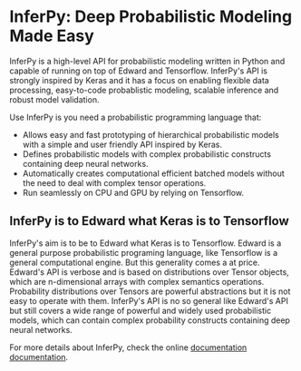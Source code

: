 InferPy: Deep Probabilistic Modeling Made Easy
==============================================

InferPy is a high-level API for probabilistic modeling written in Python
and capable of running on top of Edward and Tensorflow. InferPy\'s API
is strongly inspired by Keras and it has a focus on enabling flexible
data processing, easy-to-code probablistic modeling, scalable inference
and robust model validation.

Use InferPy is you need a probabilistic programming language that:

-   Allows easy and fast prototyping of hierarchical probabilistic
    models with a simple and user friendly API inspired by Keras.
-   Defines probabilistic models with complex probabilistic constructs
    containing deep neural networks.
-   Automatically creates computational efficient batched models without
    the need to deal with complex tensor operations.
-   Run seamlessly on CPU and GPU by relying on Tensorflow.

InferPy is to Edward what Keras is to Tensorflow
------------------------------------------------

InferPy\'s aim is to be to Edward what Keras is to Tensorflow. Edward is
a general purpose probabilistic programing language, like Tensorflow is
a general computational engine. But this generality comes a at price.
Edward\'s API is verbose and is based on distributions over Tensor
objects, which are n-dimensional arrays with complex semantics
operations. Probability distributions over Tensors are powerful
abstractions but it is not easy to operate with them. InferPy\'s API is
no so general like Edward\'s API but still covers a wide range of
powerful and widely used probabilistic models, which can contain complex
probability constructs containing deep neural networks.

For more details about InferPy, check the online [documentation
documentation](https://inferpy.readthedocs.io).